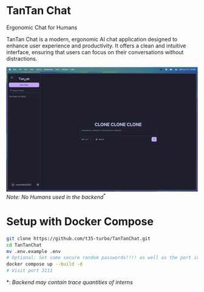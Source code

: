# TanTan Chat
Ergonomic Chat for Humans

TanTan Chat is a modern, ergonomic AI chat application designed to enhance user experience and productivity. It offers a clean and intuitive interface, ensuring that users can focus on their conversations without distractions.

![Screenshot](screenshot.png)
*Note: No Humans used in the backend*<sup>\*</sup>

# Setup with Docker Compose
```sh
git clone https://github.com/t35-turbo/TanTanChat.git
cd TanTanChat
mv .env.example .env
# Optional: Set some secure random passwords!!!! as well as the port in .env
docker compose up --build -d
# Visit port 3111
```
\*: *Backend may contain trace quantities of interns*